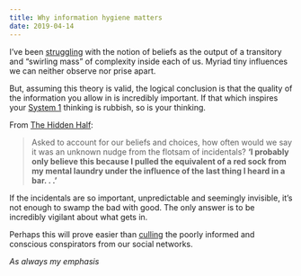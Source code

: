 ```yaml
---
title: Why information hygiene matters
date: 2019-04-14
---
```


<!--kg-card-begin: html--><p>I’ve been <a href="__GHOST_URL__/where-does-your-belief-come-from/">struggling</a> with the notion of beliefs as the output of a transitory and “swirling mass” of complexity inside each of us. Myriad tiny influences we can neither observe nor prise apart.</p>
<p>But, assuming this theory is valid, the logical conclusion is that the quality of the information you allow in is incredibly important. If that which inspires your <a href="https://en.m.wikipedia.org/wiki/Thinking,_Fast_and_Slow">System 1</a> thinking is rubbish, so is your thinking.</p>
<p>From <a href="https://www.worldcat.org/title/hidden-half-how-the-world-conceals-its-secrets/oclc/1085142484&amp;referer=brief_results">The Hidden Half</a>:</p>
<blockquote><p>Asked to account for our beliefs and choices, how often would we say it was an unknown nudge from the flotsam of incidentals? <strong>‘I probably only believe this because I pulled the equivalent of a red sock from my mental laundry under the influence of the last thing I heard in a bar. . .’</strong></p></blockquote>
<p>If the incidentals are so important, unpredictable and seemingly invisible, it’s not enough to swamp the bad with good. The only answer is to be incredibly vigilant about what gets in.</p>
<p>Perhaps this will prove easier than <a href="__GHOST_URL__/its-about-who-you-know-and-trust/">culling</a> the poorly informed and conscious conspirators from our social networks.</p>
<p><em>As always my emphasis</em></p>
<!--kg-card-end: html-->